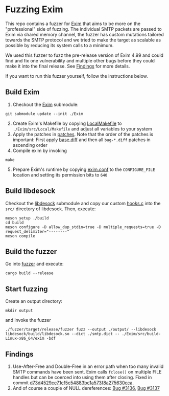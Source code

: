 # Fuzzing Exim

This repo contains a fuzzer for [Exim](https://exim.org) that aims to be more on the "professional"
side of fuzzing.
The individual SMTP packets are passed to Exim via shared memory channel, the fuzzer has custom
mutations tailored towards the SMTP protocol and we tried to make the target as scalable as possible
by reducing its system calls to a minimum.

We used this fuzzer to fuzz the pre-release version of Exim 4.99 and could find and fix one vulnerability
and multiple other bugs before they could make it into the final release. See [Findings](#Findings) for more details.

If you want to run this fuzzer yourself, follow the instructions below.

## Build Exim
1. Checkout the [Exim](./Exim) submodule:
```
git submodule update --init ./Exim
```
2. Create Exim's Makefile by copying [LocalMakefile](./LocalMakefile) to `./Exim/src/Local/Makefile`
   and adjust all variables to your system
3. Apply the patches in [patches](./patches). Note that the order of the patches is important: First apply [base.diff](./patches/base.diff) and
   then all `bug-*.diff` patches in ascending order 
4. Compile exim by invoking
```
make
```
5. Prepare Exim's runtime by copying [exim.conf](./exim.conf) to the `CONFIGURE_FILE` location and setting its
   permission bits to `640`

## Build libdesock
Checkout the [libdesock](./libdesock) submodule and copy our custom [hooks.c](./hooks.c) into the `src/` directory of libdesock.
Then, execute:
```
meson setup ./build
cd build
meson configure -D allow_dup_stdin=true -D multiple_requests=true -D request_delimiter="--------"
meson compile
```

## Build the fuzzer
Go into [fuzzer](./fuzzer) and execute:
```
cargo build --release
```

## Start fuzzing
Create an output directory:
```
mkdir output
```
and invoke the fuzzer
```
./fuzzer/target/release/fuzzer fuzz --output ./output/ --libdesock libdesock/build/libdesock.so --dict ./smtp.dict -- ./Exim/src/build-Linux-x86_64/exim -bdf
```

## Findings
1. Use-After-Free and Double-Free in an error path when too many invalid SMTP commands have been sent. Exim calls
   `fclose()` on multiple FILE handles but can be coerced into using them after closing. Fixed in commit
   [d73d4529ce71ef5c54883bc1a573f8a275630cca](https://github.com/Exim/exim/commit/d73d4529ce71ef5c54883bc1a573f8a275630cca).
2. And of course a couple of NULL dereferences: [Bug #3136](https://bugs.exim.org/show_bug.cgi?id=3136), [Bug #3137](https://bugs.exim.org/show_bug.cgi?id=3137)

